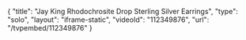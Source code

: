 {
    "title": "Jay King Rhodochrosite Drop Sterling Silver Earrings",
    "type": "solo",
    "layout": "iframe-static",
    "videoId": "112349876",
    "url": "\/tvpembed\/112349876"
}